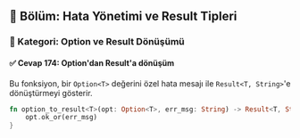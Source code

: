 ## 📘 Bölüm: Hata Yönetimi ve Result Tipleri  
### 🔹 Kategori: Option ve Result Dönüşümü  
#### ✅ Cevap 174: Option'dan Result'a dönüşüm

Bu fonksiyon, bir `Option<T>` değerini özel hata mesajı ile `Result<T, String>`'e dönüştürmeyi gösterir.

```rust
fn option_to_result<T>(opt: Option<T>, err_msg: String) -> Result<T, String> {
    opt.ok_or(err_msg)
}
```
